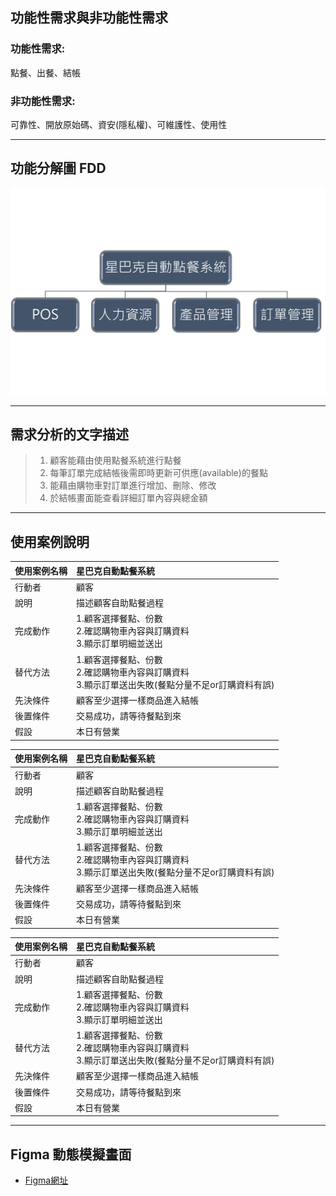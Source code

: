 ## 功能性需求與非功能性需求

### 功能性需求:
  點餐、出餐、結帳
### 非功能性需求:
  可靠性、開放原始碼、資安(隱私權)、可維護性、使用性

---
## 功能分解圖 FDD  
![FDD](FDD.png) 

---
## 需求分析的文字描述
>1. 顧客能藉由使用點餐系統進行點餐
>2.	每筆訂單完成結帳後需即時更新可供應(available)的餐點
>3.	能藉由購物車對訂單進行增加、刪除、修改
>4.	於結帳畫面能查看詳細訂單內容與總金額

---
## 使用案例說明
|使用案例名稱 |星巴克自動點餐系統|
|:-----------|:---------------|
|行動者|顧客|
|說明|描述顧客自助點餐過程|
|完成動作|1.顧客選擇餐點、份數  <br>  2.確認購物車內容與訂購資料<br> 3.顯示訂單明細並送出 <br/> |
|替代方法|1.顧客選擇餐點、份數<br>2.確認購物車內容與訂購資料<br>3.顯示訂單送出失敗(餐點分量不足or訂購資料有誤)<br/>|
|先決條件|顧客至少選擇一樣商品進入結帳|
|後置條件|交易成功，請等待餐點到來|
|假設|本日有營業|

|使用案例名稱 |星巴克自動點餐系統|
|:-----------|:---------------|
|行動者|顧客|
|說明|描述顧客自助點餐過程|
|完成動作|1.顧客選擇餐點、份數  <br>  2.確認購物車內容與訂購資料<br> 3.顯示訂單明細並送出 <br/> |
|替代方法|1.顧客選擇餐點、份數<br>2.確認購物車內容與訂購資料<br>3.顯示訂單送出失敗(餐點分量不足or訂購資料有誤)<br/>|
|先決條件|顧客至少選擇一樣商品進入結帳|
|後置條件|交易成功，請等待餐點到來|
|假設|本日有營業|

|使用案例名稱 |星巴克自動點餐系統|
|:-----------|:---------------|
|行動者|顧客|
|說明|描述顧客自助點餐過程|
|完成動作|1.顧客選擇餐點、份數  <br>  2.確認購物車內容與訂購資料<br> 3.顯示訂單明細並送出 <br/> |
|替代方法|1.顧客選擇餐點、份數<br>2.確認購物車內容與訂購資料<br>3.顯示訂單送出失敗(餐點分量不足or訂購資料有誤)<br/>|
|先決條件|顧客至少選擇一樣商品進入結帳|
|後置條件|交易成功，請等待餐點到來|
|假設|本日有營業|
---
## Figma 動態模擬畫面
*  [Figma網址](https://www.figma.com/file/UIRADjn9YSrc56GXixEScT/Food-Ordering-App-(Community)?node-id=0%3A1)
